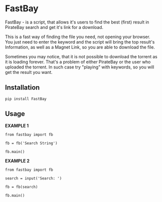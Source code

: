 # FastBay

FastBay - is a script, that allows it's users to find the best (first) result in PirateBay search and get it's link for a download.

This is a fast way of finding the file you need, not opening your browser. 
You just need to enter the keyword and the script will bring the top result's Information, as well as a Magnet Link, so you are able to download the file.

Sometimes you may notice, that it is not possible to download the torrent as it is loading forever. That's a problem of either PirateBay or the user who uploaded the torrent. In such case try "playing" with keywords, so you will get the result you want.


## Installation

```
pip install FastBay
```


## Usage
**EXAMPLE 1**

```
from fastbay import fb

fb = fb('Search String')

fb.main()
```


**EXAMPLE 2**

```
from fastbay import fb

search = input('Search: ')

fb = fb(search)

fb.main()
```